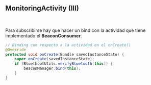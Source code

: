## MonitoringActivity (III)
<br/>

Para subscribirse hay que hacer un bind con la actividad que tiene implementado el <strong>BeaconConsumer</strong>.

```java
// Binding con respecto a la actividad en el onCreate()
@Override
protected void onCreate(Bundle savedInstanceState) {
	super.onCreate(savedInstanceState);
	if (BluethootUtils.verifyBluetooth(this)) {
		beaconManager.bind(this);
	}
}
```
